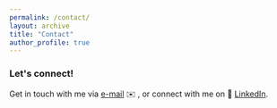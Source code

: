 ```yaml
---
permalink: /contact/
layout: archive
title: "Contact"
author_profile: true
---
```


### Let's connect!

Get in touch with me via [e-mail](mailto:willem.zents@oii.ox.ac.uk) :envelope: , or connect with me on :iphone: [LinkedIn](https://www.linkedin.com/in/willemzents/).
